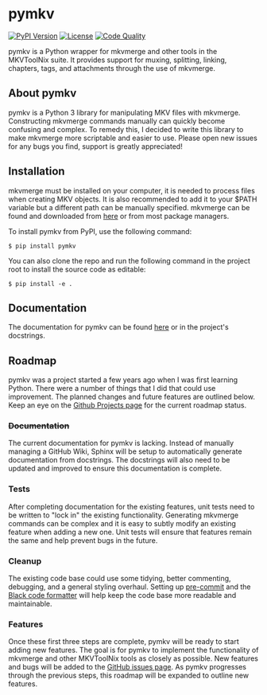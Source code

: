 # pymkv
[![PyPI Version](https://img.shields.io/pypi/v/pymkv.svg)](https://pypi.python.org/pypi/pymkv)
[![License](https://img.shields.io/github/license/sheldonkwoodward/pymkv.svg)](https://github.com/sheldonkwoodward/pymkv/LICENSE.txt)
[![Code Quality](https://api.codacy.com/project/badge/Grade/e1fe077d95f74a5886c557024777c26c)](https://api.codacy.com/project/badge/Grade/e1fe077d95f74a5886c557024777c26c)

pymkv is a Python wrapper for mkvmerge and other tools in the MKVToolNix suite. It provides support for muxing,
splitting, linking, chapters, tags, and attachments through the use of mkvmerge.

## About pymkv
pymkv is a Python 3 library for manipulating MKV files with mkvmerge. Constructing mkvmerge commands manually can
quickly become confusing and complex. To remedy this, I decided to write this library to make mkvmerge more
scriptable and easier to use. Please open new issues for any bugs you find, support is greatly appreciated!

## Installation
mkvmerge must be installed on your computer, it is needed to process files when creating MKV objects. It is also
recommended to add it to your $PATH variable but a different path can be manually specified. mkvmerge can be found
and downloaded from [here](https://mkvtoolnix.download/downloads.html) or from most package managers.

To install pymkv from PyPI, use the following command:

    $ pip install pymkv

You can also clone the repo and run the following command in the project root to install the source code as editable:

    $ pip install -e .

## Documentation
The documentation for pymkv can be found [here](https://pymkv.shel.dev) or in the project's docstrings.

## Roadmap
pymkv was a project started a few years ago when I was first learning Python. There were a number of things that I
did that could use improvement. The planned changes and future features are outlined below. Keep an eye on the [Github
Projects page](https://github.com/sheldonkwoodward/pymkv/projects) for the current roadmap status.

### ~~Documentation~~
The current documentation for pymkv is lacking. Instead of manually managing a GitHub Wiki, Sphinx will be setup to
automatically generate documentation from docstrings. The docstrings will also need to be updated and improved to
ensure this documentation is complete.

### Tests
After completing documentation for the existing features, unit tests need to be written to "lock in" the existing
functionality. Generating mkvmerge commands can be complex and it is easy to subtly modify an existing feature when
adding a new one. Unit tests will ensure that features remain the same and help prevent bugs in the future.

### Cleanup
The existing code base could use some tidying, better commenting, debugging, and a general styling overhaul. Setting up
[pre-commit](https://pre-commit.com/) and the [Black code formatter](https://github.com/psf/black) will help keep the
code base more readable and maintainable.

### Features
Once these first three steps are complete, pymkv will be ready to start adding new features. The goal is for pymkv to
implement the functionality of mkvmerge and other MKVToolNix tools as closely as possible. New features and bugs will
be added to the [GitHub issues page](https://github.com/sheldonkwoodward/pymkv/issues). As pymkv progresses through
the previous steps, this roadmap will be expanded to outline new features.
